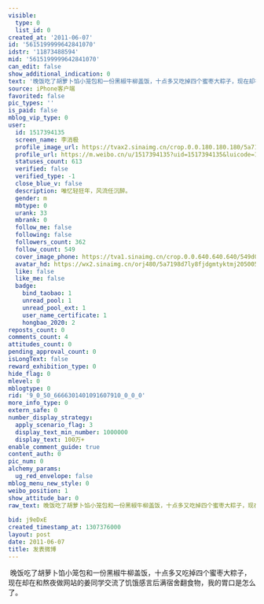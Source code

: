 ```yaml
---
visible:
  type: 0
  list_id: 0
created_at: '2011-06-07'
id: '5615199999642841070'
idstr: '11873488594'
mid: '5615199999642841070'
can_edit: false
show_additional_indication: 0
text: '晚饭吃了胡萝卜馅小笼包和一份黑椒牛柳盖饭，十点多又吃掉四个蜜枣大粽子，现在却在和熬夜做网站的姜同学交流了饥饿感言后满宿舍翻食物，我的胃口是怎么了。 '
source: iPhone客户端
favorited: false
pic_types: ''
is_paid: false
mblog_vip_type: 0
user:
  id: 1517394135
  screen_name: 李消极
  profile_image_url: https://tvax2.sinaimg.cn/crop.0.0.180.180.180/5a7198d7ly8fjdgmtyktmj20500500so.jpg?KID=imgbed,tva&Expires=1606399952&ssig=Id1vBTV7vN
  profile_url: https://m.weibo.cn/u/1517394135?uid=1517394135&luicode=10000011&lfid=2304131517394135_-_WEIBO_SECOND_PROFILE_WEIBO
  statuses_count: 613
  verified: false
  verified_type: -1
  close_blue_v: false
  description: 唯忆轻狂年，风流任沉醉。
  gender: m
  mbtype: 0
  urank: 33
  mbrank: 0
  follow_me: false
  following: false
  followers_count: 362
  follow_count: 549
  cover_image_phone: https://tva1.sinaimg.cn/crop.0.0.640.640.640/549d0121tw1egm1kjly3jj20hs0hsq4f.jpg
  avatar_hd: https://wx2.sinaimg.cn/orj480/5a7198d7ly8fjdgmtyktmj20500500so.jpg
  like: false
  like_me: false
  badge:
    bind_taobao: 1
    unread_pool: 1
    unread_pool_ext: 1
    user_name_certificate: 1
    hongbao_2020: 2
reposts_count: 0
comments_count: 4
attitudes_count: 0
pending_approval_count: 0
isLongText: false
reward_exhibition_type: 0
hide_flag: 0
mlevel: 0
mblogtype: 0
rid: '9_0_50_6666301401091607910_0_0_0'
more_info_type: 0
extern_safe: 0
number_display_strategy:
  apply_scenario_flag: 3
  display_text_min_number: 1000000
  display_text: 100万+
enable_comment_guide: true
content_auth: 0
pic_num: 0
alchemy_params:
  ug_red_envelope: false
mblog_menu_new_style: 0
weibo_position: 1
show_attitude_bar: 0
raw_text: 晚饭吃了胡萝卜馅小笼包和一份黑椒牛柳盖饭，十点多又吃掉四个蜜枣大粽子，现在却在和熬夜做网站的姜同学交流了饥饿感言后满宿舍翻食物，我的胃口是怎么了。
  ​​​
bid: j9eDxE
created_timestamp_at: 1307376000
layout: post
date: 2011-06-07
title: 发表微博
---
```


![]()
晚饭吃了胡萝卜馅小笼包和一份黑椒牛柳盖饭，十点多又吃掉四个蜜枣大粽子，现在却在和熬夜做网站的姜同学交流了饥饿感言后满宿舍翻食物，我的胃口是怎么了。 

